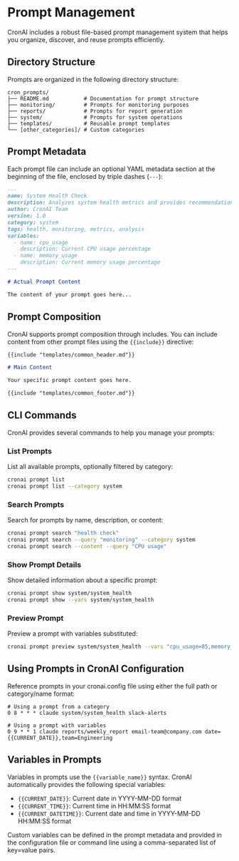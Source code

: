 # Prompt Management

CronAI includes a robust file-based prompt management system that helps you organize, discover, and reuse prompts efficiently.

## Directory Structure

Prompts are organized in the following directory structure:

```
cron_prompts/
├── README.md           # Documentation for prompt structure
├── monitoring/         # Prompts for monitoring purposes
├── reports/            # Prompts for report generation
├── system/             # Prompts for system operations
├── templates/          # Reusable prompt templates
└── [other_categories]/ # Custom categories
```

## Prompt Metadata

Each prompt file can include an optional YAML metadata section at the beginning of the file, enclosed by triple dashes (`---`):

```markdown
---
name: System Health Check
description: Analyzes system health metrics and provides recommendations
author: CronAI Team
version: 1.0
category: system
tags: health, monitoring, metrics, analysis
variables:
  - name: cpu_usage
    description: Current CPU usage percentage
  - name: memory_usage
    description: Current memory usage percentage
---

# Actual Prompt Content

The content of your prompt goes here...
```

## Prompt Composition

CronAI supports prompt composition through includes. You can include content from other prompt files using the `{{include}}` directive:

```markdown
{{include "templates/common_header.md"}}

# Main Content

Your specific prompt content goes here.

{{include "templates/common_footer.md"}}
```

## CLI Commands

CronAI provides several commands to help you manage your prompts:

### List Prompts

List all available prompts, optionally filtered by category:

```bash
cronai prompt list
cronai prompt list --category system
```

### Search Prompts

Search for prompts by name, description, or content:

```bash
cronai prompt search "health check"
cronai prompt search --query "monitoring" --category system
cronai prompt search --content --query "CPU usage"
```

### Show Prompt Details

Show detailed information about a specific prompt:

```bash
cronai prompt show system/system_health
cronai prompt show --vars system/system_health
```

### Preview Prompt

Preview a prompt with variables substituted:

```bash
cronai prompt preview system/system_health --vars "cpu_usage=85,memory_usage=70"
```

## Using Prompts in CronAI Configuration

Reference prompts in your cronai.config file using either the full path or category/name format:

```
# Using a prompt from a category
0 8 * * * claude system/system_health slack-alerts

# Using a prompt with variables
0 9 * * 1 claude reports/weekly_report email-team@company.com date={{CURRENT_DATE}},team=Engineering
```

## Variables in Prompts

Variables in prompts use the `{{variable_name}}` syntax. CronAI automatically provides the following special variables:

- `{{CURRENT_DATE}}`: Current date in YYYY-MM-DD format
- `{{CURRENT_TIME}}`: Current time in HH:MM:SS format
- `{{CURRENT_DATETIME}}`: Current date and time in YYYY-MM-DD HH:MM:SS format

Custom variables can be defined in the prompt metadata and provided in the configuration file or command line using a comma-separated list of key=value pairs.